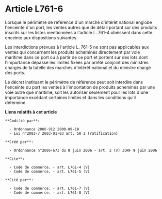 # Article L761-6

Lorsque le périmètre de référence d'un marché d'intérêt national englobe l'enceinte d'un port, les ventes autres que de
détail portant sur des produits inscrits sur les listes mentionnées à l'article L. 761-4 obéissent dans cette enceinte aux
dispositions suivantes.

Les interdictions prévues à l'article L. 761-5 ne sont pas applicables aux ventes qui concernent les produits acheminés
directement par voie maritime dans ce port ou à partir de ce port et portent sur des lots dont l'importance dépasse les
limites fixées par arrêté conjoint des ministres chargés de la tutelle des marchés d'intérêt national et du ministre chargé
des ports.

Le décret instituant le périmètre de référence peut soit interdire dans l'enceinte du port les ventes à l'importation de
produits acheminés par une voie autre que maritime, soit les autoriser seulement pour les lots d'une importance excédant
certaines limites et dans les conditions qu'il détermine.

**Liens relatifs à cet article**

	**Codifié par**:

	  - Ordonnance 2000-912 2000-09-18
	  - Loi n°2003-7 2003-01-03 art. 50 I (ratification)

	**Créé par**:

	  - Ordonnance n°2006-673 du 8 juin 2006 - art. 2 (V) JORF 9 juin 2006

	**Cite**:

	  - Code de commerce. - art. L761-4 (V)
	  - Code de commerce. - art. L761-5 (V)

	**Cité par**:

	  - Code de commerce. - art. L761-7 (V)
	  - Code de commerce. - art. L761-8 (V)
